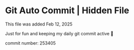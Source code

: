 # Git Auto Commit | Hidden File

This file was added Feb 12, 2025

Just for fun and keeping my daily git commit active 🤪

commit number: 253405
